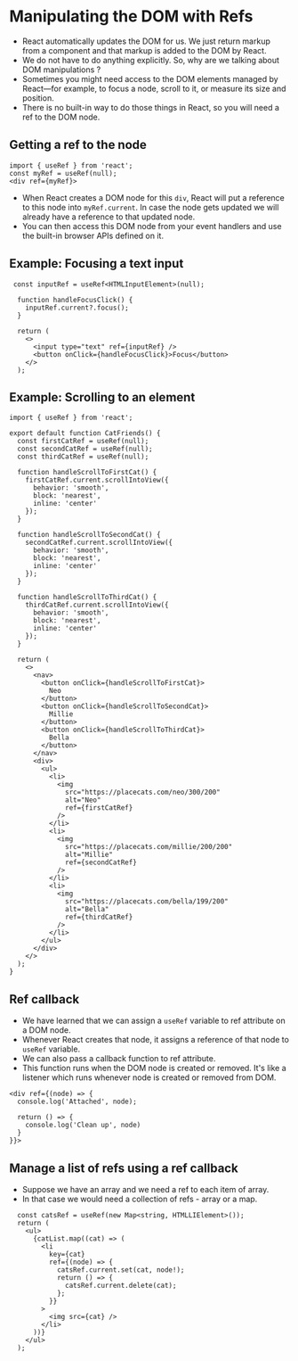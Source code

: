 # Manipulating the DOM with Refs

- React automatically updates the DOM for us. We just return markup from a component and that markup is added to the DOM by React.
- We do not have to do anything explicitly. So, why are we talking about DOM manipulations ?
- Sometimes you might need access to the DOM elements managed by React—for example, to focus a node, scroll to it, or measure its size and position. 
- There is no built-in way to do those things in React, so you will need a ref to the DOM node.


## Getting a ref to the node 

```tsx
import { useRef } from 'react';
const myRef = useRef(null);
<div ref={myRef}>
```
- When React creates a DOM node for this `div`, React will put a reference to this node into `myRef.current`. In case the node gets updated we will already have a reference to that updated node.
- You can then access this DOM node from your event handlers and use the built-in browser APIs defined on it.


## Example: Focusing a text input

```tsx
 const inputRef = useRef<HTMLInputElement>(null);

  function handleFocusClick() {
    inputRef.current?.focus();
  }

  return (
    <>
      <input type="text" ref={inputRef} />
      <button onClick={handleFocusClick}>Focus</button>
    </>
  );
```

## Example: Scrolling to an element

```tsx
import { useRef } from 'react';

export default function CatFriends() {
  const firstCatRef = useRef(null);
  const secondCatRef = useRef(null);
  const thirdCatRef = useRef(null);

  function handleScrollToFirstCat() {
    firstCatRef.current.scrollIntoView({
      behavior: 'smooth',
      block: 'nearest',
      inline: 'center'
    });
  }

  function handleScrollToSecondCat() {
    secondCatRef.current.scrollIntoView({
      behavior: 'smooth',
      block: 'nearest',
      inline: 'center'
    });
  }

  function handleScrollToThirdCat() {
    thirdCatRef.current.scrollIntoView({
      behavior: 'smooth',
      block: 'nearest',
      inline: 'center'
    });
  }

  return (
    <>
      <nav>
        <button onClick={handleScrollToFirstCat}>
          Neo
        </button>
        <button onClick={handleScrollToSecondCat}>
          Millie
        </button>
        <button onClick={handleScrollToThirdCat}>
          Bella
        </button>
      </nav>
      <div>
        <ul>
          <li>
            <img
              src="https://placecats.com/neo/300/200"
              alt="Neo"
              ref={firstCatRef}
            />
          </li>
          <li>
            <img
              src="https://placecats.com/millie/200/200"
              alt="Millie"
              ref={secondCatRef}
            />
          </li>
          <li>
            <img
              src="https://placecats.com/bella/199/200"
              alt="Bella"
              ref={thirdCatRef}
            />
          </li>
        </ul>
      </div>
    </>
  );
}

```

## Ref callback

- We have learned that we can assign a `useRef` variable to ref attribute on a DOM node.
- Whenever React creates that node, it assigns a reference of that node to `useRef` variable.
- We can also pass a callback function to ref attribute.
- This function runs when the DOM node is created or removed. It's like a listener which runs whenever node is created or removed from DOM.

```tsx
<div ref={(node) => {
  console.log('Attached', node);

  return () => {
    console.log('Clean up', node)
  }
}}>
```

## Manage a list of refs using a ref callback 

- Suppose we have an array and we need a ref to each item of array.
- In that case we would need a collection of refs - array or a map.

```tsx
  const catsRef = useRef(new Map<string, HTMLLIElement>());
  return (
    <ul>
      {catList.map((cat) => (
        <li
          key={cat}
          ref={(node) => {
            catsRef.current.set(cat, node!);
            return () => {
              catsRef.current.delete(cat);
            };
          }}
        >
          <img src={cat} />
        </li>
      ))}
    </ul>
  );
```
